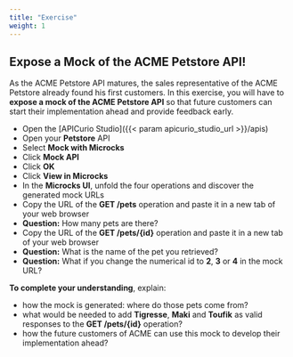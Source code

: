 ```yaml
---
title: "Exercise"
weight: 1
---
```


## Expose a Mock of the ACME Petstore API!

As the ACME Petstore API matures, the sales representative of the ACME Petstore already found his first customers. In this exercise, you will have to **expose a mock of the ACME Petstore API** so that future customers can start their implementation ahead and provide feedback early.

- Open the [APICurio Studio]({{< param apicurio_studio_url >}}/apis)
- Open your **Petstore** API
- Select **Mock with Microcks**
- Click **Mock API**
- Click **OK**
- Click **View in Microcks**
- In the **Microcks UI**, unfold the four operations and discover the generated mock URLs
- Copy the URL of the **GET /pets** operation and paste it in a new tab of your web browser
- **Question:** How many pets are there?
- Copy the URL of the **GET /pets/{id}** operation and paste it in a new tab of your web browser
- **Question:** What is the name of the pet you retrieved?
- **Question:** What if you change the numerical id to **2**, **3** or **4** in the mock URL?

**To complete your understanding**, explain:

- how the mock is generated: where do those pets come from?
- what would be needed to add **Tigresse**, **Maki** and **Toufik** as valid responses to the **GET /pets/{id}** operation?
- how the future customers of ACME can use this mock to develop their implementation ahead?
